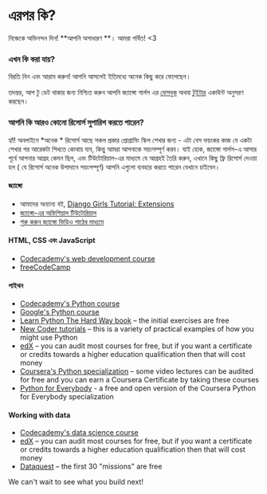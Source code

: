 # এরপর কি?

নিজেকে অভিনন্দন দিন! **আপনি অসাধারণ **। আমরা গর্বিত! <3

### এখন কি করা যায়? 

বিরতি নিন এবং আরাম করুন! আপনি আসলেই ইতিমধ্যে অনেক কিছু করে ফেলেছেন। 

তদন্তর, আপ টু ডেট থাকার জন্য নিশ্চিত করুন আপনি জ্যাঙ্গো গার্লস এর [ফেসবুক](http://facebook.com/djangogirls) অথবা [টুইটার](https://twitter.com/djangogirls) একাউন্ট অনুসরণ করছেন। 

### আপনি কি আরও কোনো রিসোর্স সুপারিশ করতে পারেন?

হ্যাঁ! অনলাইনে *অনেক * রিসোর্স আছে সকল প্রকার প্রোগ্রামিং স্কিল শেখার জন্য - এটা বেস ভয়ংকর কাজ যে একটা শেখার পর আরেকটা শিখতে কোথায় যাব, কিন্তু আমরা আপনাকে সয়ংসম্পূর্ণ করব। যাই হোক, জ্যাঙ্গো গার্লস-এ আসার পূর্বে আপনার আগ্রহ কেমন ছিল, এবং টিউটোরিয়াল-এর মাধ্যমে যে আগ্রহই তৈরি করুন, এখানে কিছু ফ্রি রিসোর্স দেওয়া হল ( যে রিসোর্স অনেক উপাদানে সয়ংসম্পূর্ণ) আপনি এগুলো ব্যবহার করতে পারেন যেখানে চাইবেন। 

#### জ্যাঙ্গো

- আমাদের অন্যান্য বই, [Django Girls Tutorial: Extensions](https://tutorial-extensions.djangogirls.org/)
- [জ্যাঙ্গো-এর অফিশিয়াল টিউটোরিয়াল](https://docs.djangoproject.com/en/2.2/intro/tutorial01/)
- [শুরু করুন জ্যাঙ্গো ভিডিও পাঠের মাধ্যমে](http://www.gettingstartedwithdjango.com/)

#### HTML, CSS এবং JavaScript

- [Codecademy's web development course](https://www.codecademy.com/learn/paths/web-development)
- [freeCodeCamp](https://www.freecodecamp.org/)

#### পাইথন

- [Codecademy's Python course](https://www.codecademy.com/learn/learn-python)
- [Google's Python course](https://developers.google.com/edu/python/)
- [Learn Python The Hard Way book](http://learnpythonthehardway.org/book/) – the initial exercises are free
- [New Coder tutorials](http://newcoder.io/tutorials/) – this is a variety of practical examples of how you might use Python
- [edX](https://www.edx.org/course?search_query=python) – you can audit most courses for free, but if you want a certificate or credits towards a higher education qualification then that will cost money
- [Coursera's Python specialization](https://www.coursera.org/specializations/python) – some video lectures can be audited for free and you can earn a Coursera Certificate by taking these courses
- [Python for Everybody](https://www.py4e.com/) - a free and open version of the Coursera Python for Everybody specialization

#### Working with data

- [Codecademy's data science course](https://www.codecademy.com/learn/paths/data-science)
- [edX](https://www.edx.org/course/?search_query=python&subject=Data%20Analysis%20%26%20Statistics) – you can audit most courses for free, but if you want a certificate or credits towards a higher education qualification then that will cost money
- [Dataquest](https://www.dataquest.io/) – the first 30 "missions" are free

We can't wait to see what you build next!